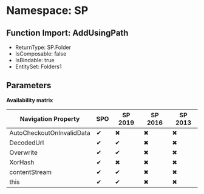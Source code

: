 # Namespace: SP

## Function Import: AddUsingPath

- ReturnType: SP.Folder
- IsComposable: false
- IsBindable: true
- EntitySet: Folders1

## Parameters

**Availability matrix**

Navigation Property | SPO | SP 2019 | SP 2016 | SP 2013
----------|-----|---------|---------|--------
AutoCheckoutOnInvalidData | ✔ | ✖ | ✖ | ✖
DecodedUrl | ✔ | ✔ | ✖ | ✖
Overwrite | ✔ | ✔ | ✖ | ✖
XorHash | ✔ | ✖ | ✖ | ✖
contentStream | ✔ | ✔ | ✖ | ✖
this | ✔ | ✔ | ✖ | ✖
